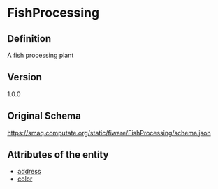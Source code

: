 # FishProcessing

## Definition
A fish processing plant

## Version
1.0.0

## Original Schema
https://smaq.computate.org/static/fiware/FishProcessing/schema.json

## Attributes of the entity

- [address](https://smaq.computate.org/static/fiware/FishProcessing/attributes/address.md)
- [color](https://smaq.computate.org/static/fiware/FishProcessing/attributes/color.md)
